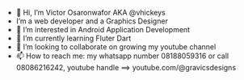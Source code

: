 - 👋 Hi, I’m Victor Osaronwafor AKA @vhickeys 
-  I’m a web developer and a Graphics Designer
- 👀 I’m interested in Android Application Development
- 🌱 I’m currently learning Fluter Dart
- 💞️ I’m looking to collaborate on growing my youtube channel
- 📫 How to reach me: my whatsapp number 08188059316 or call 08086216242, youtube handle ==> youtube.com/@gravicsdesigns

<!---
vhickeys/vhickeys is a ✨ special ✨ repository because its `README.md` (this file) appears on your GitHub profile.
You can click the Preview link to take a look at your changes.
--->
